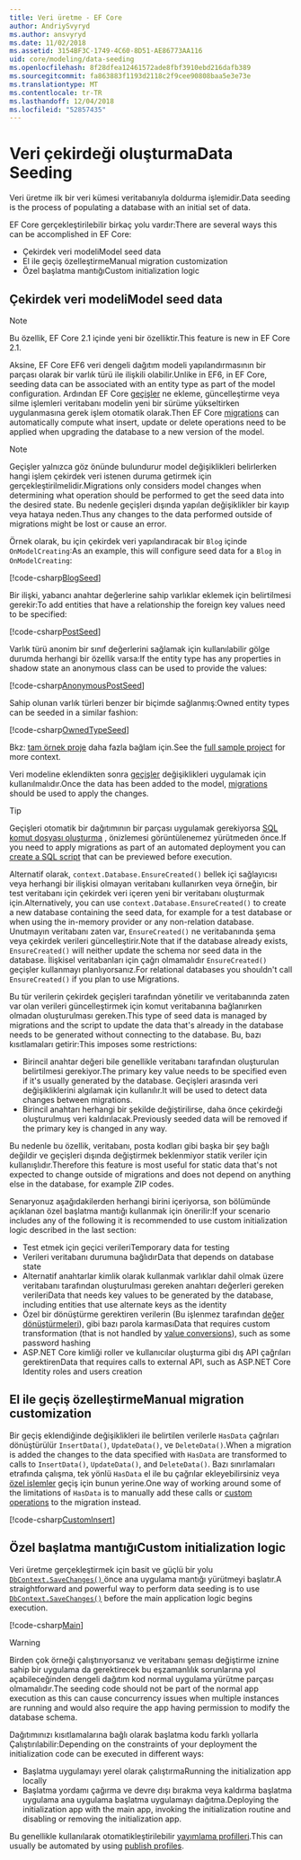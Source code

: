 ```yaml
---
title: Veri üretme - EF Core
author: AndriySvyryd
ms.author: ansvyryd
ms.date: 11/02/2018
ms.assetid: 3154BF3C-1749-4C60-8D51-AE86773AA116
uid: core/modeling/data-seeding
ms.openlocfilehash: 8f28dfea12461572ade8fbf3910ebd216dafb389
ms.sourcegitcommit: fa863883f1193d2118c2f9cee90808baa5e3e73e
ms.translationtype: MT
ms.contentlocale: tr-TR
ms.lasthandoff: 12/04/2018
ms.locfileid: "52857435"
---
```

# <a name="data-seeding"></a><span data-ttu-id="7d03c-102">Veri çekirdeği oluşturma</span><span class="sxs-lookup"><span data-stu-id="7d03c-102">Data Seeding</span></span>

<span data-ttu-id="7d03c-103">Veri üretme ilk bir veri kümesi veritabanıyla doldurma işlemidir.</span><span class="sxs-lookup"><span data-stu-id="7d03c-103">Data seeding is the process of populating a database with an initial set of data.</span></span>

<span data-ttu-id="7d03c-104">EF Core gerçekleştirilebilir birkaç yolu vardır:</span><span class="sxs-lookup"><span data-stu-id="7d03c-104">There are several ways this can be accomplished in EF Core:</span></span>
* <span data-ttu-id="7d03c-105">Çekirdek veri modeli</span><span class="sxs-lookup"><span data-stu-id="7d03c-105">Model seed data</span></span>
* <span data-ttu-id="7d03c-106">El ile geçiş özelleştirme</span><span class="sxs-lookup"><span data-stu-id="7d03c-106">Manual migration customization</span></span>
* <span data-ttu-id="7d03c-107">Özel başlatma mantığı</span><span class="sxs-lookup"><span data-stu-id="7d03c-107">Custom initialization logic</span></span>

## <a name="model-seed-data"></a><span data-ttu-id="7d03c-108">Çekirdek veri modeli</span><span class="sxs-lookup"><span data-stu-id="7d03c-108">Model seed data</span></span>

> [!NOTE]
> <span data-ttu-id="7d03c-109">Bu özellik, EF Core 2.1 içinde yeni bir özelliktir.</span><span class="sxs-lookup"><span data-stu-id="7d03c-109">This feature is new in EF Core 2.1.</span></span>

<span data-ttu-id="7d03c-110">Aksine, EF Core EF6 veri dengeli dağıtım modeli yapılandırmasının bir parçası olarak bir varlık türü ile ilişkili olabilir.</span><span class="sxs-lookup"><span data-stu-id="7d03c-110">Unlike in EF6, in EF Core, seeding data can be associated with an entity type as part of the model configuration.</span></span> <span data-ttu-id="7d03c-111">Ardından EF Core [geçişler](xref:core/managing-schemas/migrations/index) ne ekleme, güncelleştirme veya silme işlemleri veritabanı modelin yeni bir sürüme yükseltirken uygulanmasına gerek işlem otomatik olarak.</span><span class="sxs-lookup"><span data-stu-id="7d03c-111">Then EF Core [migrations](xref:core/managing-schemas/migrations/index) can automatically compute what insert, update or delete operations need to be applied when upgrading the database to a new version of the model.</span></span>

> [!NOTE]
> <span data-ttu-id="7d03c-112">Geçişler yalnızca göz önünde bulundurur model değişiklikleri belirlerken hangi işlem çekirdek veri istenen duruma getirmek için gerçekleştirilmelidir.</span><span class="sxs-lookup"><span data-stu-id="7d03c-112">Migrations only considers model changes when determining what operation should be performed to get the seed data into the desired state.</span></span> <span data-ttu-id="7d03c-113">Bu nedenle geçişleri dışında yapılan değişiklikler bir kayıp veya hataya neden.</span><span class="sxs-lookup"><span data-stu-id="7d03c-113">Thus any changes to the data performed outside of migrations might be lost or cause an error.</span></span>

<span data-ttu-id="7d03c-114">Örnek olarak, bu için çekirdek veri yapılandıracak bir `Blog` içinde `OnModelCreating`:</span><span class="sxs-lookup"><span data-stu-id="7d03c-114">As an example, this will configure seed data for a `Blog` in `OnModelCreating`:</span></span>

[!code-csharp[BlogSeed](../../../samples/core/Modeling/DataSeeding/DataSeedingContext.cs?name=BlogSeed)]

<span data-ttu-id="7d03c-115">Bir ilişki, yabancı anahtar değerlerine sahip varlıklar eklemek için belirtilmesi gerekir:</span><span class="sxs-lookup"><span data-stu-id="7d03c-115">To add entities that have a relationship the foreign key values need to be specified:</span></span>

[!code-csharp[PostSeed](../../../samples/core/Modeling/DataSeeding/DataSeedingContext.cs?name=PostSeed)]

<span data-ttu-id="7d03c-116">Varlık türü anonim bir sınıf değerlerini sağlamak için kullanılabilir gölge durumda herhangi bir özellik varsa:</span><span class="sxs-lookup"><span data-stu-id="7d03c-116">If the entity type has any properties in shadow state an anonymous class can be used to provide the values:</span></span>

[!code-csharp[AnonymousPostSeed](../../../samples/core/Modeling/DataSeeding/DataSeedingContext.cs?name=AnonymousPostSeed)]

<span data-ttu-id="7d03c-117">Sahip olunan varlık türleri benzer bir biçimde sağlanmış:</span><span class="sxs-lookup"><span data-stu-id="7d03c-117">Owned entity types can be seeded in a similar fashion:</span></span>

[!code-csharp[OwnedTypeSeed](../../../samples/core/Modeling/DataSeeding/DataSeedingContext.cs?name=OwnedTypeSeed)]

<span data-ttu-id="7d03c-118">Bkz: [tam örnek proje](https://github.com/aspnet/EntityFramework.Docs/tree/master/samples/core/Modeling/DataSeeding) daha fazla bağlam için.</span><span class="sxs-lookup"><span data-stu-id="7d03c-118">See the [full sample project](https://github.com/aspnet/EntityFramework.Docs/tree/master/samples/core/Modeling/DataSeeding) for more context.</span></span>

<span data-ttu-id="7d03c-119">Veri modeline eklendikten sonra [geçişler](xref:core/managing-schemas/migrations/index) değişiklikleri uygulamak için kullanılmalıdır.</span><span class="sxs-lookup"><span data-stu-id="7d03c-119">Once the data has been added to the model, [migrations](xref:core/managing-schemas/migrations/index) should be used to apply the changes.</span></span>

> [!TIP]
> <span data-ttu-id="7d03c-120">Geçişleri otomatik bir dağıtımının bir parçası uygulamak gerekiyorsa [SQL komut dosyası oluşturma](xref:core/managing-schemas/migrations/index#generate-sql-scripts) , önizlemesi görüntülenemez yürütmeden önce.</span><span class="sxs-lookup"><span data-stu-id="7d03c-120">If you need to apply migrations as part of an automated deployment you can [create a SQL script](xref:core/managing-schemas/migrations/index#generate-sql-scripts) that can be previewed before execution.</span></span>

<span data-ttu-id="7d03c-121">Alternatif olarak, `context.Database.EnsureCreated()` bellek içi sağlayıcısı veya herhangi bir ilişkisi olmayan veritabanı kullanırken veya örneğin, bir test veritabanı için çekirdek veri içeren yeni bir veritabanı oluşturmak için.</span><span class="sxs-lookup"><span data-stu-id="7d03c-121">Alternatively, you can use `context.Database.EnsureCreated()` to create a new database containing the seed data, for example for a test database or when using the in-memory provider or any non-relation database.</span></span> <span data-ttu-id="7d03c-122">Unutmayın veritabanı zaten var, `EnsureCreated()` ne veritabanında şema veya çekirdek verileri güncelleştirir.</span><span class="sxs-lookup"><span data-stu-id="7d03c-122">Note that if the database already exists, `EnsureCreated()` will neither update the schema nor seed data in the database.</span></span> <span data-ttu-id="7d03c-123">İlişkisel veritabanları için çağrı olmamalıdır `EnsureCreated()` geçişler kullanmayı planlıyorsanız.</span><span class="sxs-lookup"><span data-stu-id="7d03c-123">For relational databases you shouldn't call `EnsureCreated()` if you plan to use Migrations.</span></span>

<span data-ttu-id="7d03c-124">Bu tür verilerin çekirdek geçişleri tarafından yönetilir ve veritabanında zaten var olan verileri güncelleştirmek için komut veritabanına bağlanırken olmadan oluşturulması gereken.</span><span class="sxs-lookup"><span data-stu-id="7d03c-124">This type of seed data is managed by migrations and the script to update the data that's already in the database needs to be generated without connecting to the database.</span></span> <span data-ttu-id="7d03c-125">Bu, bazı kısıtlamaları getirir:</span><span class="sxs-lookup"><span data-stu-id="7d03c-125">This imposes some restrictions:</span></span>
* <span data-ttu-id="7d03c-126">Birincil anahtar değeri bile genellikle veritabanı tarafından oluşturulan belirtilmesi gerekiyor.</span><span class="sxs-lookup"><span data-stu-id="7d03c-126">The primary key value needs to be specified even if it's usually generated by the database.</span></span> <span data-ttu-id="7d03c-127">Geçişleri arasında veri değişikliklerini algılamak için kullanılır.</span><span class="sxs-lookup"><span data-stu-id="7d03c-127">It will be used to detect data changes between migrations.</span></span>
* <span data-ttu-id="7d03c-128">Birincil anahtarı herhangi bir şekilde değiştirilirse, daha önce çekirdeği oluşturulmuş veri kaldırılacak.</span><span class="sxs-lookup"><span data-stu-id="7d03c-128">Previously seeded data will be removed if the primary key is changed in any way.</span></span>

<span data-ttu-id="7d03c-129">Bu nedenle bu özellik, veritabanı, posta kodları gibi başka bir şey bağlı değildir ve geçişleri dışında değiştirmek beklenmiyor statik veriler için kullanışlıdır.</span><span class="sxs-lookup"><span data-stu-id="7d03c-129">Therefore this feature is most useful for static data that's not expected to change outside of migrations and does not depend on anything else in the database, for example ZIP codes.</span></span>

<span data-ttu-id="7d03c-130">Senaryonuz aşağıdakilerden herhangi birini içeriyorsa, son bölümünde açıklanan özel başlatma mantığı kullanmak için önerilir:</span><span class="sxs-lookup"><span data-stu-id="7d03c-130">If your scenario includes any of the following it is recommended to use custom initialization logic described in the last section:</span></span>
* <span data-ttu-id="7d03c-131">Test etmek için geçici verileri</span><span class="sxs-lookup"><span data-stu-id="7d03c-131">Temporary data for testing</span></span>
* <span data-ttu-id="7d03c-132">Verileri veritabanı durumuna bağlıdır</span><span class="sxs-lookup"><span data-stu-id="7d03c-132">Data that depends on database state</span></span>
* <span data-ttu-id="7d03c-133">Alternatif anahtarlar kimlik olarak kullanmak varlıklar dahil olmak üzere veritabanı tarafından oluşturulması gereken anahtarı değerleri gereken verileri</span><span class="sxs-lookup"><span data-stu-id="7d03c-133">Data that needs key values to be generated by the database, including entities that use alternate keys as the identity</span></span>
* <span data-ttu-id="7d03c-134">Özel bir dönüştürme gerektiren verilerin (Bu işlenmez tarafından [değer dönüştürmeleri](xref:core/modeling/value-conversions)), gibi bazı parola karması</span><span class="sxs-lookup"><span data-stu-id="7d03c-134">Data that requires custom transformation (that is not handled by [value conversions](xref:core/modeling/value-conversions)), such as some password hashing</span></span>
* <span data-ttu-id="7d03c-135">ASP.NET Core kimliği roller ve kullanıcılar oluşturma gibi dış API çağrıları gerektiren</span><span class="sxs-lookup"><span data-stu-id="7d03c-135">Data that requires calls to external API, such as ASP.NET Core Identity roles and users creation</span></span>

## <a name="manual-migration-customization"></a><span data-ttu-id="7d03c-136">El ile geçiş özelleştirme</span><span class="sxs-lookup"><span data-stu-id="7d03c-136">Manual migration customization</span></span>

<span data-ttu-id="7d03c-137">Bir geçiş eklendiğinde değişiklikleri ile belirtilen verilerle `HasData` çağrıları dönüştürülür `InsertData()`, `UpdateData()`, ve `DeleteData()`.</span><span class="sxs-lookup"><span data-stu-id="7d03c-137">When a migration is added the changes to the data specified with `HasData` are transformed to calls to `InsertData()`, `UpdateData()`, and `DeleteData()`.</span></span> <span data-ttu-id="7d03c-138">Bazı sınırlamaları etrafında çalışma, tek yönlü `HasData` el ile bu çağrılar ekleyebilirsiniz veya [özel işlemler](xref:core/managing-schemas/migrations/operations) geçiş için bunun yerine.</span><span class="sxs-lookup"><span data-stu-id="7d03c-138">One way of working around some of the limitations of `HasData` is to manually add these calls or [custom operations](xref:core/managing-schemas/migrations/operations) to the migration instead.</span></span>

[!code-csharp[CustomInsert](../../../samples/core/Modeling/DataSeeding/Migrations/20181102235626_Initial.cs?name=CustomInsert)]

## <a name="custom-initialization-logic"></a><span data-ttu-id="7d03c-139">Özel başlatma mantığı</span><span class="sxs-lookup"><span data-stu-id="7d03c-139">Custom initialization logic</span></span>

<span data-ttu-id="7d03c-140">Veri üretme gerçekleştirmek için basit ve güçlü bir yolu [ `DbContext.SaveChanges()` ](xref:core/saving/index) önce ana uygulama mantığı yürütmeyi başlatır.</span><span class="sxs-lookup"><span data-stu-id="7d03c-140">A straightforward and powerful way to perform data seeding is to use [`DbContext.SaveChanges()`](xref:core/saving/index) before the main application logic begins execution.</span></span>

[!code-csharp[Main](../../../samples/core/Modeling/DataSeeding/Program.cs?name=CustomSeeding)]

> [!WARNING]
> <span data-ttu-id="7d03c-141">Birden çok örneği çalıştırıyorsanız ve veritabanı şeması değiştirme iznine sahip bir uygulama da gerektirecek bu eşzamanlılık sorunlarına yol açabileceğinden dengeli dağıtım kod normal uygulama yürütme parçası olmamalıdır.</span><span class="sxs-lookup"><span data-stu-id="7d03c-141">The seeding code should not be part of the normal app execution as this can cause concurrency issues when multiple instances are running and would also require the app having permission to modify the database schema.</span></span>

<span data-ttu-id="7d03c-142">Dağıtımınızı kısıtlamalarına bağlı olarak başlatma kodu farklı yollarla Çalıştırılabilir:</span><span class="sxs-lookup"><span data-stu-id="7d03c-142">Depending on the constraints of your deployment the initialization code can be executed in different ways:</span></span>
* <span data-ttu-id="7d03c-143">Başlatma uygulamayı yerel olarak çalıştırma</span><span class="sxs-lookup"><span data-stu-id="7d03c-143">Running the initialization app locally</span></span>
* <span data-ttu-id="7d03c-144">Başlatma yordamı çağırma ve devre dışı bırakma veya kaldırma başlatma uygulama ana uygulama başlatma uygulamayı dağıtma.</span><span class="sxs-lookup"><span data-stu-id="7d03c-144">Deploying the initialization app with the main app, invoking the initialization routine and disabling or removing the initialization app.</span></span>

<span data-ttu-id="7d03c-145">Bu genellikle kullanılarak otomatikleştirilebilir [yayımlama profilleri](https://docs.microsoft.com/en-us/aspnet/core/host-and-deploy/visual-studio-publish-profiles).</span><span class="sxs-lookup"><span data-stu-id="7d03c-145">This can usually be automated by using [publish profiles](https://docs.microsoft.com/en-us/aspnet/core/host-and-deploy/visual-studio-publish-profiles).</span></span>

